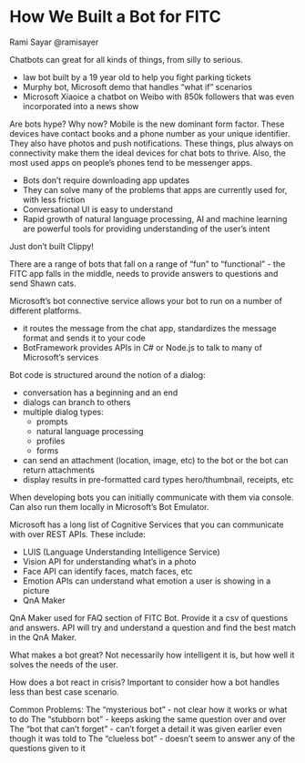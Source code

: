# How We Built a Bot for FITC
Rami Sayar
@ramisayer

Chatbots can great for all kinds of things, from silly to serious.

- law bot built by a 19 year old to help you fight parking tickets
- Murphy bot, Microsoft demo that handles “what if” scenarios
- Microsoft Xiaoice a chatbot on Weibo with 850k followers that was even incorporated into a news show

Are bots hype? Why now?
Mobile is the new dominant form factor. These devices have contact books and a phone number as your unique identifier. They also have photos and push notifications. These things, plus always on connectivity make them the ideal devices for chat bots to thrive. Also, the most used apps on people’s phones tend to be messenger apps.


- Bots don’t require downloading app updates
- They can solve many of the problems that apps are currently used for, with less friction
- Conversational UI is easy to understand
- Rapid growth of natural language processing, AI and machine learning are powerful tools for providing understanding of the user’s intent

Just don’t built Clippy!

There are a range of bots that fall on a range of “fun” to “functional” - the FITC app falls in the middle, needs to provide answers to questions and send Shawn cats.

Microsoft’s bot connective service allows your bot to run on a number of different platforms. 

- it routes the message from the chat app, standardizes the message format and sends it to your code
- BotFramework provides APIs in C# or Node.js to talk to many of Microsoft’s services 

Bot code is structured around the notion of a dialog:

- conversation has a beginning and an end
- dialogs can branch to others
- multiple dialog types:
  - prompts
  - natural language processing
  - profiles
  - forms
- can send an attachment (location, image, etc) to the bot or the bot can return attachments
- display results in pre-formatted card types hero/thumbnail, receipts, etc

When developing bots you can initially communicate with them via console. Can also run them locally in Microsoft’s Bot Emulator.

Microsoft has a long list of Cognitive Services that you can communicate with over REST APIs. These include:

- LUIS (Language Understanding Intelligence Service)
- Vision API for understanding what’s in a photo
- Face API can identify faces, match faces, etc
- Emotion APIs can understand what emotion a user is showing in a picture
- QnA Maker

QnA Maker used for FAQ section of FITC Bot. Provide it a csv of questions and answers. API will try and understand a question and find the best match in the QnA Maker.

What makes a bot great?
Not necessarily how intelligent it is, but how well it solves the needs of the user. 

How does a bot react in crisis?
Important to consider how a bot handles less than best case scenario. 

Common Problems:
The “mysterious bot” - not clear how it works or what to do
The “stubborn bot” - keeps asking the same question over and over
The “bot that can’t forget” - can’t forget a detail it was given earlier even though it was told to
The “clueless bot” - doesn’t seem to answer any of the questions given to it




